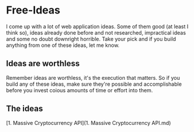 Free-Ideas
==========

I come up with a lot of web application ideas. Some of them good (at least I think so), ideas already done before and not researched, impractical ideas and some no doubt downright horrible. Take your pick and if you build anything from one of these ideas, let me know.

## Ideas are worthless

Remember ideas are worthless, it's the execution that matters. So if you build any of these ideas, make sure they're possible and accomplishable before you invest coious amounts of time or effort into them.

## The ideas

[1. Massive Cryptocurrency API](1. Massive Cryptocurrency API.md)
